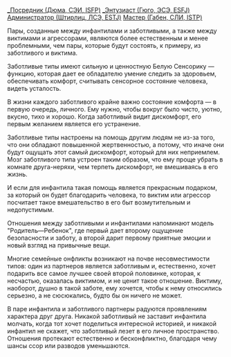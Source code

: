 [_Посредник (Дюма, СЭИ, ISFP)](Психология/Соционика/Типы/Квадра%20Альфа/_Посредник%20(Дюма,%20СЭИ,%20ISFP).md)
[_Энтузиаст (Гюго, ЭСЭ, ESFJ)](Психология/Соционика/Типы/Квадра%20Альфа/_Энтузиаст%20(Гюго,%20ЭСЭ,%20ESFJ).md)
[Администратор (Штирлиц, ЛСЭ, ESTJ)](Психология/Соционика/Типы/Квадра%20Дельта/Администратор%20(Штирлиц,%20ЛСЭ,%20ESTJ).md)
[Мастер (Габен, СЛИ, ISTP)](../Типы/Квадра%20Дельта/Мастер%20(Габен,%20СЛИ,%20ISTP).md)

Пары, созданные между инфантилами и заботливыми, а также между виктимами и агрессорами, являются более естественным и менее проблемными, чем пары, которые будут состоять, к примеру, из заботливого и виктима.

Заботливые типы имеют сильную и ценностную Белую Сенсорику — функцию, которая дает ее обладателю умение следить за здоровьем, обеспечивать комфорт, считывать сенсорное состояние человека, видеть усталость.

В жизни каждого заботливого крайне важно состояние комфорта — в первую очередь, личного. Ему нужно, чтобы вокруг было чисто, уютно, вкусно, тихо и хорошо. Когда заботливый видит дискомфорт, его первым желанием является его устранение.

Заботливые типы настроены на помощь другим людям не из-за того, что они обладают повышенной жертвенностью, а потому, что иначе они будут ощущать этот самый дискомфорт, который для них неприемлем. Мозг заботливого типа устроен таким образом, что ему проще убрать в комнате друга-неряхи, чем терпеть дискомфорт, не вмешиваясь в его жизнь.

И если для инфантила такая помощь является прекрасным подарком, за который он будет благодарить человека, то виктим или агрессор посчитает такое вмешательство в его быт возмутительным и недопустимым.

Отношения между заботливыми и инфантилами напоминают модель "Родитель—Ребенок", где первый дает второму ощущение безопасности и заботу, а второй дарит первому приятные эмоции и новый взгляд на привычные вещи.

Многие семейные онфликты возникают на почве несовместимости типов: один из партнеров является заботливым и, естественно, хочет подарить все самое лучшее своей второй половинке, которая, к несчастью, оказалась виктимом, и не ценит такое отношение. Виктиму, наоборот, душно в такой заботе, ему хочется, чтобы к нему относились серьезно, а не сюсюкались, будто бы он ничего не может.

В паре инфантила и заботливого партнеры радуются проявлениям характера друг друга. Никакой заботливый не заставит инфантила молчать, когда тот хочет поделиться интересной историей, и никакой инфантил не скажет, что заботливый лезет в его личное пространство. Отношения протекают естественно и бесконфликтно, благодаря чему шансы ссор или разводов уменьшаются.